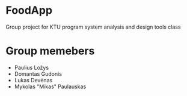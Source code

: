 # FoodApp
 Group project for KTU program system analysis and design tools class

# Group memebers
* Paulius Ložys
* Domantas Gudonis
* Lukas Devėnas
* Mykolas "Mikas" Paulauskas
